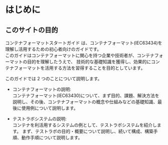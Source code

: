 # はじめに

## このサイトの目的

コンテナフォーマットスタートガイド は、コンテナフォーマット(IEC63434)を理解し活用するための初心者向けのガイドです。  
このガイドはコンテナフォーマットに関心を持つ企業や技術者が、コンテナフォーマットの目的を理解したうえで、
技術的な基礎知識を獲得し、効果的にコンテナフォーマットを活用する方法を習得することを目的としています。

このガイドでは 2 つのことについて説明します。

- コンテナフォーマットの説明:  
  コンテナフォーマット(IEC63430)について、まず目的、課題、解決方法を説明し、その後、コンテナフォーマットの概念や仕組みなどの基礎知識、最後に使用例について説明します。

- テストラボシステムの説明:  
  コンテナを利活用するシステムの例として、テストラボシステムを紹介します。
  まず、テストラボの目的・概要について説明し、続いて構成、構築手順、動作手順について説明します。
